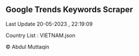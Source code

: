 

## Google Trends Keywords Scraper 
 
Last Update 20-05-2023 , 22:19:09

Country List :
VIETNAM.json



© Abdul Muttaqin 
